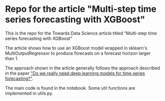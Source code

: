 # Repo for the article "Multi-step time series forecasting with XGBoost"
This is the repo for the Towards Data Science article titled "Multi-step time series forecasting with XGBoost"

The article shows how to use an XGBoost model wrapped in sklearn's MultiOutputRegressor to produce forecasts
on a forecast horizon larger than 1. 

The approach shown in the article generally follows the approach described in the paper ["Do we really need deep learning models for time series forecasting?"](https://arxiv.org/abs/2101.02118).

The main code is found in the notebook. Some util functions are implemented in utils.py.